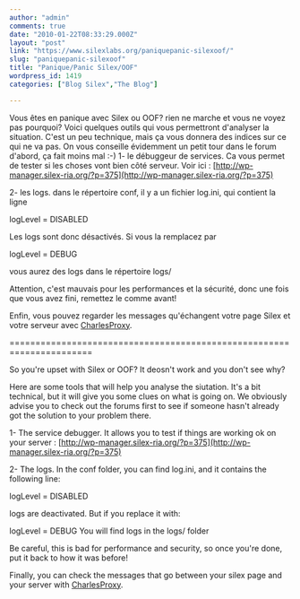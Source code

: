 ```yaml
---
author: "admin"
comments: true
date: "2010-01-22T08:33:29.000Z"
layout: "post"
link: "https://www.silexlabs.org/paniquepanic-silexoof/"
slug: "paniquepanic-silexoof"
title: "Panique/Panic Silex/OOF"
wordpress_id: 1419
categories: ["Blog Silex","The Blog"]

---
```

Vous êtes en panique avec Silex ou OOF? rien ne marche et vous ne voyez pas pourquoi?
Voici quelques outils qui vous permettront d'analyser la situation. C'est un peu technique, mais ça vous donnera des indices sur ce qui ne va pas. On vous conseille évidemment un petit tour dans le forum d'abord, ça fait moins mal :-)
1- le débuggeur de services. Ca vous permet de tester si les choses vont bien côté serveur. Voir ici : [http://wp-manager.silex-ria.org/?p=375](http://wp-manager.silex-ria.org/?p=375)

2- les logs. dans le répertoire conf, il y a un fichier log.ini, qui contient la ligne

logLevel = DISABLED

Les logs sont donc désactivés. Si vous la remplacez par

logLevel = DEBUG

vous aurez des logs dans le répertoire logs/

Attention, c'est mauvais pour les performances et la sécurité, donc une fois que vous avez fini, remettez le comme avant!

Enfin, vous pouvez regarder les messages qu'échangent votre page Silex et votre serveur avec [CharlesProxy](http://www.charlesproxy.com/).

======================================================================

So you're upset with Silex or OOF? It deosn't work and you don't see why?

Here are some tools that will help you analyse the siutation. It's a bit technical, but it will give you some clues on what is going on. We obviously advise you to check out the forums first to see if someone hasn't already got the solution to your problem there.

1- The service debugger. It allows you to test if things are working ok on your server : [http://wp-manager.silex-ria.org/?p=375](http://wp-manager.silex-ria.org/?p=375)

2- The logs. In the conf folder, you can find log.ini, and it contains the following line:

logLevel = DISABLED

logs are deactivated. But if you replace it with:

logLevel = DEBUG
You will find logs in the logs/ folder

Be careful, this is bad for performance and security, so once you're done, put it back to how it was before!

Finally, you can check the messages that go between your silex page and your server with [CharlesProxy](http://www.charlesproxy.com/).

